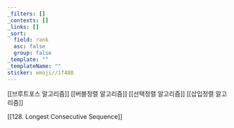 ```yaml
---
_filters: []
_contexts: []
_links: []
_sort:
  field: rank
  asc: false
  group: false
_template: ""
_templateName: ""
sticker: emoji//1f480
---
```

[[브루트포스 알고리즘]]
[[버블정렬 알고리즘]]
[[선택정렬 알고리즘]]
[[삽입정렬 알고리즘]]

[[128. Longest Consecutive Sequence]]